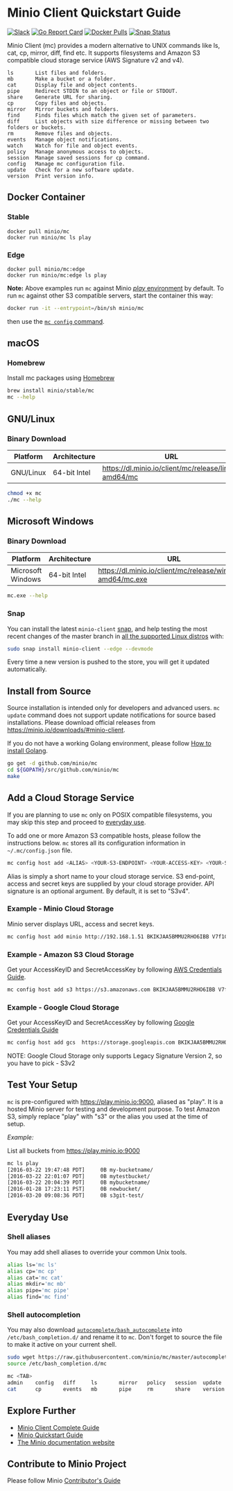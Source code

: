 # Minio Client Quickstart Guide
[![Slack](https://slack.minio.io/slack?type=svg)](https://slack.minio.io) [![Go Report Card](https://goreportcard.com/badge/minio/mc)](https://goreportcard.com/report/minio/mc) [![Docker Pulls](https://img.shields.io/docker/pulls/minio/mc.svg?maxAge=604800)](https://hub.docker.com/r/minio/mc/) [![Snap Status](https://build.snapcraft.io/badge/minio/mc.svg)](https://build.snapcraft.io/user/minio/mc)

Minio Client (mc) provides a modern alternative to UNIX commands like ls, cat, cp, mirror, diff, find etc. It supports filesystems and Amazon S3 compatible cloud storage service (AWS Signature v2 and v4).

```
ls       List files and folders.
mb       Make a bucket or a folder.
cat      Display file and object contents.
pipe     Redirect STDIN to an object or file or STDOUT.
share    Generate URL for sharing.
cp       Copy files and objects.
mirror   Mirror buckets and folders.
find     Finds files which match the given set of parameters.
diff     List objects with size difference or missing between two folders or buckets.
rm       Remove files and objects.
events   Manage object notifications.
watch    Watch for file and object events.
policy   Manage anonymous access to objects.
session  Manage saved sessions for cp command.
config   Manage mc configuration file.
update   Check for a new software update.
version  Print version info.
```

## Docker Container
### Stable
```
docker pull minio/mc
docker run minio/mc ls play
```

### Edge
```
docker pull minio/mc:edge
docker run minio/mc:edge ls play
```

**Note:** Above examples run `mc` against Minio [_play_ environment](#test-your-setup) by default. To run `mc` against other S3 compatible servers, start the container this way:

```sh
docker run -it --entrypoint=/bin/sh minio/mc
```

then use the [`mc config` command](#add-a-cloud-storage-service).

## macOS
### Homebrew
Install mc packages using [Homebrew](http://brew.sh/)

```sh
brew install minio/stable/mc
mc --help
```

## GNU/Linux
### Binary Download
| Platform | Architecture | URL |
| ---------- | -------- |------|
|GNU/Linux|64-bit Intel|https://dl.minio.io/client/mc/release/linux-amd64/mc |

```sh
chmod +x mc
./mc --help
```

## Microsoft Windows
### Binary Download
| Platform | Architecture | URL |
| ---------- | -------- |------|
|Microsoft Windows|64-bit Intel|https://dl.minio.io/client/mc/release/windows-amd64/mc.exe |

```sh
mc.exe --help
```

### Snap
You can install the latest `minio-client` [snap](https://snapcraft.io), and help testing the most recent changes of the master branch in [all the supported Linux distros](https://snapcraft.io/docs/core/install) with:

```sh
sudo snap install minio-client --edge --devmode
```

Every time a new version is pushed to the store, you will get it updated automatically.

## Install from Source
Source installation is intended only for developers and advanced users. `mc update` command does not support update notifications for source based installations. Please download official releases from https://minio.io/downloads/#minio-client.

If you do not have a working Golang environment, please follow [How to install Golang](https://docs.minio.io/docs/how-to-install-golang).

```sh
go get -d github.com/minio/mc
cd ${GOPATH}/src/github.com/minio/mc
make
```

## Add a Cloud Storage Service
If you are planning to use `mc` only on POSIX compatible filesystems, you may skip this step and proceed to [everyday use](#everyday-use).

To add one or more Amazon S3 compatible hosts, please follow the instructions below. `mc` stores all its configuration information in ``~/.mc/config.json`` file.

```sh
mc config host add <ALIAS> <YOUR-S3-ENDPOINT> <YOUR-ACCESS-KEY> <YOUR-SECRET-KEY> <API-SIGNATURE>
```

Alias is simply a short name to your cloud storage service. S3 end-point, access and secret keys are supplied by your cloud storage provider. API signature is an optional argument. By default, it is set to "S3v4".

### Example - Minio Cloud Storage
Minio server displays URL, access and secret keys.

```sh
mc config host add minio http://192.168.1.51 BKIKJAA5BMMU2RHO6IBB V7f1CwQqAcwo80UEIJEjc5gVQUSSx5ohQ9GSrr12 S3v4
```

### Example - Amazon S3 Cloud Storage
Get your AccessKeyID and SecretAccessKey by following [AWS Credentials Guide](http://docs.aws.amazon.com/general/latest/gr/aws-security-credentials.html).

```sh
mc config host add s3 https://s3.amazonaws.com BKIKJAA5BMMU2RHO6IBB V7f1CwQqAcwo80UEIJEjc5gVQUSSx5ohQ9GSrr12 S3v4
```

### Example - Google Cloud Storage
Get your AccessKeyID and SecretAccessKey by following [Google Credentials Guide](https://cloud.google.com/storage/docs/migrating?hl=en#keys)

```sh
mc config host add gcs  https://storage.googleapis.com BKIKJAA5BMMU2RHO6IBB V8f1CwQqAcwo80UEIJEjc5gVQUSSx5ohQ9GSrr12 S3v2
```

NOTE: Google Cloud Storage only supports Legacy Signature Version 2, so you have to pick - S3v2

## Test Your Setup
`mc` is pre-configured with https://play.minio.io:9000, aliased as "play". It is a hosted Minio server for testing and development purpose.  To test Amazon S3, simply replace "play" with "s3" or the alias you used at the time of setup.

*Example:*

List all buckets from https://play.minio.io:9000

```sh
mc ls play
[2016-03-22 19:47:48 PDT]     0B my-bucketname/
[2016-03-22 22:01:07 PDT]     0B mytestbucket/
[2016-03-22 20:04:39 PDT]     0B mybucketname/
[2016-01-28 17:23:11 PST]     0B newbucket/
[2016-03-20 09:08:36 PDT]     0B s3git-test/
```
<a name="everyday-use"></a>
## Everyday Use

### Shell aliases
You may add shell aliases to override your common Unix tools.

```sh
alias ls='mc ls'
alias cp='mc cp'
alias cat='mc cat'
alias mkdir='mc mb'
alias pipe='mc pipe'
alias find='mc find'
```

### Shell autocompletion
You may also download [`autocomplete/bash_autocomplete`](https://raw.githubusercontent.com/minio/mc/master/autocomplete/bash_autocomplete) into `/etc/bash_completion.d/` and rename it to `mc`. Don't forget to source the file to make it active on your current shell.

```sh
sudo wget https://raw.githubusercontent.com/minio/mc/master/autocomplete/bash_autocomplete -O /etc/bash_completion.d/mc
source /etc/bash_completion.d/mc
```

```sh
mc <TAB>
admin    config   diff     ls       mirror   policy   session  update   watch
cat      cp       events   mb       pipe     rm       share    version
```

## Explore Further
- [Minio Client Complete Guide](https://docs.minio.io/docs/minio-client-complete-guide)
- [Minio Quickstart Guide](https://docs.minio.io/docs/minio-quickstart-guide)
- [The Minio documentation website](https://docs.minio.io)

## Contribute to Minio Project
Please follow Minio [Contributor's Guide](https://github.com/minio/mc/blob/master/CONTRIBUTING.md)
